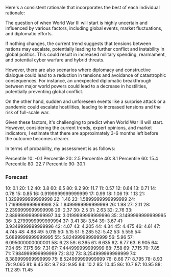 Here's a consistent rationale that incorporates the best of each individual rationale:

The question of when World War III will start is highly uncertain and influenced by various factors, including global events, market fluctuations, and diplomatic efforts. 

If nothing changes, the current trend suggests that tensions between nations may escalate, potentially leading to further conflict and instability in global politics. This could result in increased military spending, rearmament, and potential cyber warfare and hybrid threats.

However, there are also scenarios where diplomacy and constructive dialogue could lead to a reduction in tensions and avoidance of catastrophic consequences. For instance, an unexpected diplomatic breakthrough between major world powers could lead to a decrease in hostilities, potentially preventing global conflict.

On the other hand, sudden and unforeseen events like a surprise attack or a pandemic could escalate hostilities, leading to increased tensions and the risk of full-scale war.

Given these factors, it's challenging to predict when World War III will start. However, considering the current trends, expert opinions, and market indicators, I estimate that there are approximately 3-6 months left before the outcome becomes clearer.

In terms of probability, my assessment is as follows:

Percentile 10: -0.1
Percentile 20: 2.5
Percentile 40: 8.1
Percentile 60: 15.4
Percentile 80: 22.7
Percentile 90: 30.1

### Forecast

10: 0.1
20: 1.2
40: 3.8
60: 6.5
80: 9.2
90: 11.7
11: 0.57
12: 0.64
13: 0.71
14: 0.78
15: 0.85
16: 0.9199999999999999
17: 0.99
18: 1.06
19: 1.13
21: 1.3299999999999998
22: 1.46
23: 1.5899999999999999
24: 1.7199999999999998
25: 1.8499999999999999
26: 1.98
27: 2.11
28: 2.2399999999999998
29: 2.37
30: 2.5
31: 2.63
32: 2.76
33: 2.8899999999999997
34: 3.0199999999999996
35: 3.1499999999999995
36: 3.2799999999999994
37: 3.41
38: 3.54
39: 3.67
41: 3.9349999999999996
42: 4.07
43: 4.205
44: 4.34
45: 4.475
46: 4.61
47: 4.745
48: 4.88
49: 5.015
50: 5.15
51: 5.285
52: 5.42
53: 5.555
54: 5.6899999999999995
55: 5.824999999999999
56: 5.96
57: 6.095000000000001
58: 6.23
59: 6.365
61: 6.635
62: 6.77
63: 6.905
64: 7.04
65: 7.175
66: 7.31
67: 7.444999999999999
68: 7.58
69: 7.715
70: 7.85
71: 7.984999999999999
72: 8.12
73: 8.254999999999999
74: 8.389999999999999
75: 8.524999999999999
76: 8.66
77: 8.795
78: 8.93
79: 9.065
81: 9.45
82: 9.7
83: 9.95
84: 10.2
85: 10.45
86: 10.7
87: 10.95
88: 11.2
89: 11.45